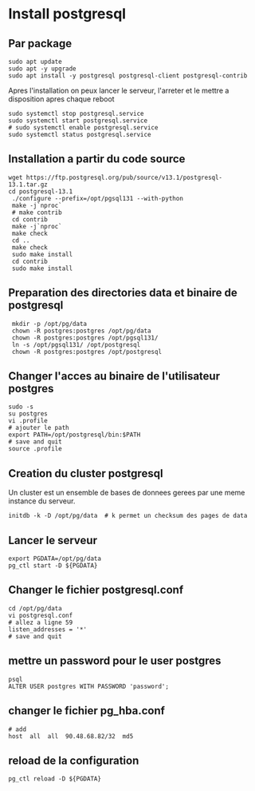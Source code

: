 # Install postgresql 

## Par package 
```shell
sudo apt update
sudo apt -y upgrade
sudo apt install -y postgresql postgresql-client postgresql-contrib
```
Apres l'installation on peux lancer le serveur, l'arreter et le mettre a disposition apres
chaque reboot
```shell
sudo systemctl stop postgresql.service
sudo systemctl start postgresql.service
# sudo systemctl enable postgresql.service
sudo systemctl status postgresql.service
```

## Installation a partir du code source
```shell
wget https://ftp.postgresql.org/pub/source/v13.1/postgresql-13.1.tar.gz
cd postgresql-13.1
 ./configure --prefix=/opt/pgsql131 --with-python
 make -j`nproc`
 # make contrib
 cd contrib
 make -j`nproc`
 make check
 cd ..
 make check
 sudo make install
 cd contrib
 sudo make install 
```
## Preparation des directories data et binaire de postgresql
```shell
 mkdir -p /opt/pg/data
 chown -R postgres:postgres /opt/pg/data 
 chown -R postgres:postgres /opt/pgsql131/
 ln -s /opt/pgsql131/ /opt/postgresql
 chown -R postgres:postgres /opt/postgresql
```
## Changer l'acces au binaire de l'utilisateur postgres
```shell
sudo -s
su postgres
vi .profile
# ajouter le path 
export PATH=/opt/postgresql/bin:$PATH
# save and quit
source .profile
```
## Creation du cluster postgresql
Un cluster est un ensemble de bases de donnees gerees par une meme instance du serveur.
```shell
initdb -k -D /opt/pg/data  # k permet un checksum des pages de data
```
## Lancer le serveur
```shell
export PGDATA=/opt/pg/data
pg_ctl start -D ${PGDATA}
```
## Changer le fichier postgresql.conf
```shell
cd /opt/pg/data
vi postgresql.conf
# allez a ligne 59
listen_addresses = '*'
# save and quit
```
## mettre un password pour le user postgres
```shell
psql
ALTER USER postgres WITH PASSWORD 'password';
```
## changer le fichier pg_hba.conf
```shell
# add 
host  all  all  90.48.68.82/32  md5
```
## reload de la configuration 
```shell
pg_ctl reload -D ${PGDATA}
```




